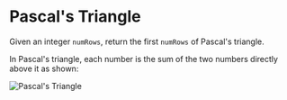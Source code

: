 # Pascal's Triangle

Given an integer `numRows`, return the first `numRows` of Pascal's triangle.

In Pascal's triangle, each number is the sum of the two numbers directly above it as shown:

![Pascal's Triangle](https://upload.wikimedia.org/wikipedia/commons/0/0d/PascalTriangleAnimated2.gif)
